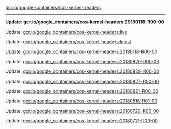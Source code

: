[gcr.io/google-containers/cos-kernel-headers](https://hub.docker.com/r/cruse/cos-kernel-headers/tags/) 

----
**Update: [gcr.io/google_containers/cos-kernel-headers:20190118-R00-00](https://hub.docker.com/r/cruse/cos-kernel-headers/tags/)**

Update: [gcr.io/google_containers/cos-kernel-headers:live](https://hub.docker.com/r/cruse/cos-kernel-headers/tags/)

Update: [gcr.io/google_containers/cos-kernel-headers:latest](https://hub.docker.com/r/cruse/cos-kernel-headers/tags/)

Update: [gcr.io/google_containers/cos-kernel-headers:20190118-R00-00](https://hub.docker.com/r/cruse/cos-kernel-headers/tags/)

Update: [gcr.io/google_containers/cos-kernel-headers:20180920-R00-00](https://hub.docker.com/r/cruse/cos-kernel-headers/tags/)

Update: [gcr.io/google_containers/cos-kernel-headers:20180829-R00-00](https://hub.docker.com/r/cruse/cos-kernel-headers/tags/)

Update: [gcr.io/google_containers/cos-kernel-headers:20180827-R00-00](https://hub.docker.com/r/cruse/cos-kernel-headers/tags/)

Update: [gcr.io/google_containers/cos-kernel-headers:20180821-R00-00](https://hub.docker.com/r/cruse/cos-kernel-headers/tags/)

Update: [gcr.io/google_containers/cos-kernel-headers:20180816-R01-00](https://hub.docker.com/r/cruse/cos-kernel-headers/tags/)

Update: [gcr.io/google_containers/cos-kernel-headers:20180720-R00-00](https://hub.docker.com/r/cruse/cos-kernel-headers/tags/)

Update: [gcr.io/google_containers/cos-kernel-headers:20180717-R00-00](https://hub.docker.com/r/cruse/cos-kernel-headers/tags/)

